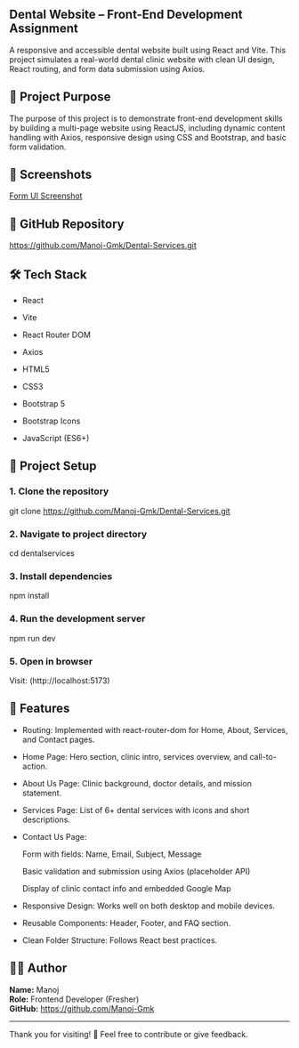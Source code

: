 ## Dental Website – Front-End Development Assignment

A responsive and accessible dental website built using React and Vite. This project simulates a real-world dental clinic website with clean UI design, React routing, and form data submission using Axios.

## 🚀 Project Purpose

The purpose of this project is to demonstrate front-end development skills by building a multi-page website using ReactJS, including dynamic content handling with Axios, responsive design using CSS and Bootstrap, and basic form validation.

## 📸 Screenshots


[Form UI Screenshot](./src/Screenshot/Screenshot.png)

## 🔗 GitHub Repository

https://github.com/Manoj-Gmk/Dental-Services.git

## 🛠️ Tech Stack

- React

- Vite

- React Router DOM

- Axios

- HTML5

- CSS3

- Bootstrap 5

- Bootstrap Icons

- JavaScript (ES6+)

## 📁 Project Setup

### 1. Clone the repository

git clone https://github.com/Manoj-Gmk/Dental-Services.git


### 2. Navigate to project directory

cd dentalservices


### 3. Install dependencies

npm install


### 4. Run the development server


npm run dev


### 5. Open in browser

Visit: (http://localhost:5173)

## 🧠 Features

- Routing: Implemented with react-router-dom for Home, About, Services, and Contact pages.

- Home Page: Hero section, clinic intro, services overview, and call-to-action.

- About Us Page: Clinic background, doctor details, and mission statement.

- Services Page: List of 6+ dental services with icons and short descriptions.

- Contact Us Page:

   Form with fields: Name, Email, Subject, Message

   Basic validation and submission using Axios (placeholder API)

   Display of clinic contact info and embedded Google Map

- Responsive Design: Works well on both desktop and mobile devices.

- Reusable Components: Header, Footer, and FAQ section.

- Clean Folder Structure: Follows React best practices.

## 🙋‍♂️ Author

**Name:** Manoj  
**Role:** Frontend Developer (Fresher)  
**GitHub:** https://github.com/Manoj-Gmk

---

Thank you for visiting! 🌟 Feel free to contribute or give feedback.
